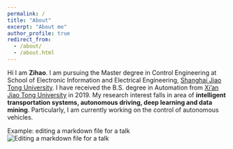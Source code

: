 ```yaml
---
permalink: /
title: "About"
excerpt: "About me"
author_profile: true
redirect_from: 
  - /about/
  - /about.html
---
```


Hi I am <strong>Zihao</strong>. I am pursuing the Master degree in Control Engineering at School of Electronic Information and Electrical Engineering, [Shanghai Jiao Tong University](http://en.sjtu.edu.cn). I have received the B.S. degree in Automation from [Xi’an Jiao Tong University](http://en.xjtu.edu.cn) in 2019.
My research interest falls in area of <strong>intelligent transportation systems, autonomous driving, deep learning and data mining</strong>. Particularly, I am currently working on the control of autonomous vehicles.

Example: editing a markdown file for a talk
![Editing a markdown file for a talk](/images/editing-talk.png)

